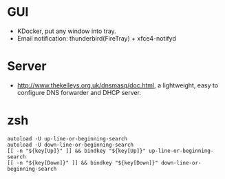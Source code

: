 # GUI

- KDocker, put any window into tray.
- Email notification: thunderbird(FireTray) + xfce4-notifyd

# Server

- http://www.thekelleys.org.uk/dnsmasq/doc.html, a lightweight, easy to configure DNS forwarder and DHCP server.

# zsh

```
autoload -U up-line-or-beginning-search
autoload -U down-line-or-beginning-search
[[ -n "${key[Up]}" ]] && bindkey "${key[Up]}" up-line-or-beginning-search
[[ -n "${key[Down]}" ]] && bindkey "${key[Down]}" down-line-or-beginning-search
```
